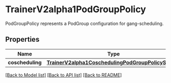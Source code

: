 # TrainerV2alpha1PodGroupPolicy

PodGroupPolicy represents a PodGroup configuration for gang-scheduling.
## Properties
Name | Type | Description | Notes
------------ | ------------- | ------------- | -------------
**coscheduling** | [**TrainerV2alpha1CoschedulingPodGroupPolicySource**](TrainerV2alpha1CoschedulingPodGroupPolicySource.md) |  | [optional] 

[[Back to Model list]](../README.md#documentation-for-models) [[Back to API list]](../README.md#documentation-for-api-endpoints) [[Back to README]](../README.md)


